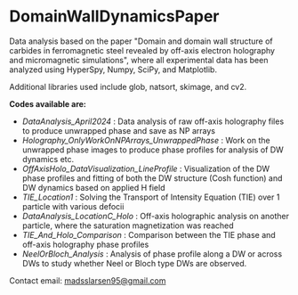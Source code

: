 # DomainWallDynamicsPaper
Data analysis based on the paper "Domain and domain wall structure of carbides in ferromagnetic steel revealed by off-axis electron holography and micromagnetic simulations", where all experimental data has been analyzed using HyperSpy, Numpy, SciPy, and Matplotlib.

Additional libraries used include glob, natsort, skimage, and cv2.

**Codes available are:**
 * *DataAnalysis_April2024* : Data analysis of raw off-axis holography files to produce unwrapped phase and save as NP arrays 
 * *Holography_OnlyWorkOnNPArrays_UnwrappedPhase* : Work on the unwrapped phase images to produce phase profiles for analysis of DW dynamics etc.
 * *OffAxisHolo_DataVisualization_LineProfile* : Visualization of the DW phase profiles and fitting of both the DW structure (Cosh function) and DW dynamics based on applied H field 
 * *TIE_Location1* : Solving the Transport of Intensity Equation (TIE) over 1 particle with various defocii
 * *DataAnalysis_LocationC_Holo* : Off-axis holographic analysis on another particle, where the saturation magnetization was reached
 * *TIE_And_Holo_Comparison* : Comparison between the TIE phase and off-axis holography phase profiles
 * *NeelOrBloch_Analysis* : Analysis of phase profile along a DW or across DWs to study whether Neel or Bloch type DWs are observed.

Contact email: madsslarsen95@gmail.com

